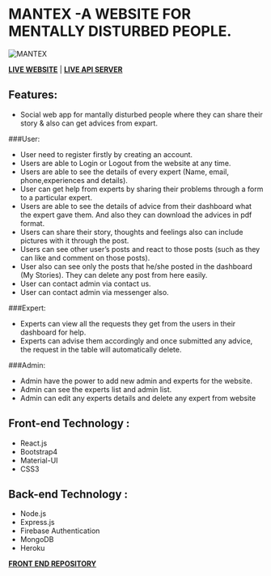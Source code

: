 # MANTEX -A WEBSITE FOR MENTALLY DISTURBED PEOPLE.

![MANTEX](https://i.ibb.co/HxMsvTD/Capture.png)

**[LIVE WEBSITE](https://mentex-5b2ed.web.app/)** | **[LIVE API SERVER](https://peaceful-lake-24732.herokuapp.com/)**

## Features:
*   Social web app for mantally disturbed people where they can share their story & also can get advices from expart.

###User:
*   User need to register firstly by creating an account.
*   Users are able to Login or Logout from the website at any time.
*   Users are able to see the details of every expert (Name, email, phone,experiences and details).
*   User can get help from experts by sharing their problems through a form to a particular expert.
*   Users are able to see the details of advice from their dashboard what the expert gave them. And also they can download the advices in pdf format.
*   Users can share their story, thoughts and feelings also can include pictures with it through the post.
*   Users can see other user’s posts and react to those posts (such as they can like and comment on those posts).
*   User also can see only the posts that he/she posted in the dashboard (My Stories). They can delete any post from here easily.
*   User can contact admin via contact us.
*   User can contact admin via messenger also.

###Expert:
* Experts can view all the requests they get from the users in their dashboard for help.
* Experts can advise them accordingly and once submitted any advice, the request in the table will automatically delete.

###Admin:
* Admin have the power to add new admin and experts for the website.
* Admin can see the experts list and admin list.
* Admin can edit any experts details and delete any expert from website


## Front-end Technology :
*   React.js
*   Bootstrap4
*   Material-UI
*   CSS3

## Back-end Technology :
*   Node.js
*   Express.js
*   Firebase Authentication
*   MongoDB
*   Heroku

**[FRONT END REPOSITORY](https://github.com/mozumderTushar/mentex.git)**


